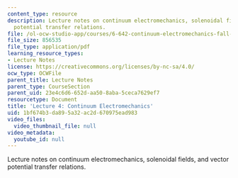 ```yaml
---
content_type: resource
description: Lecture notes on continuum electromechanics, solenoidal fields, and vector
  potential transfer relations.
file: /ol-ocw-studio-app/courses/6-642-continuum-electromechanics-fall-2008/1bf674b3da895a32ac2d670975ead983_lec04_f08.pdf
file_size: 856535
file_type: application/pdf
learning_resource_types:
- Lecture Notes
license: https://creativecommons.org/licenses/by-nc-sa/4.0/
ocw_type: OCWFile
parent_title: Lecture Notes
parent_type: CourseSection
parent_uid: 23e4c6d6-652d-aa50-8aba-5ceca7629ef7
resourcetype: Document
title: 'Lecture 4: Continuum Electromechanics'
uid: 1bf674b3-da89-5a32-ac2d-670975ead983
video_files:
  video_thumbnail_file: null
video_metadata:
  youtube_id: null
---
```

Lecture notes on continuum electromechanics, solenoidal fields, and vector potential transfer relations.